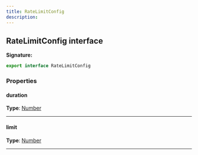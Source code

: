 ```yaml
---
title: RateLimitConfig
description: 
---
```


## RateLimitConfig interface



**Signature:**

```ts
export interface RateLimitConfig 
```

### Properties

#### duration



**Type**: [Number](https://developer.mozilla.org/en-US/docs/Web/JavaScript/Reference/Global_Objects/Number)

---

#### limit



**Type**: [Number](https://developer.mozilla.org/en-US/docs/Web/JavaScript/Reference/Global_Objects/Number)

---

